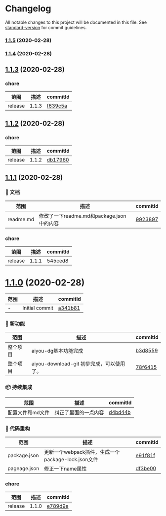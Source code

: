# Changelog

All notable changes to this project will be documented in this file. See [standard-version](https://github.com/conventional-changelog/standard-version) for commit guidelines.

### [1.1.5](https://github.com/aiyoudiao/aiyou-download-git/compare/v1.1.4...v1.1.5) (2020-02-28)

### [1.1.4](https://github.com/aiyoudiao/aiyou-download-git/compare/v1.1.3...v1.1.4) (2020-02-28)

## [1.1.3](https://github.com/aiyoudiao/aiyou-download-git/compare/v1.1.2...v1.1.3) (2020-02-28)

### chore
范围|描述|commitId
--|--|--
 release | 1.1.3 | [f639c5a](https://github.com/aiyoudiao/aiyou-download-git/commit/f639c5a)

## [1.1.2](https://github.com/aiyoudiao/aiyou-download-git/compare/v1.1.1...v1.1.2) (2020-02-28)

### chore
范围|描述|commitId
--|--|--
 release | 1.1.2 | [db17960](https://github.com/aiyoudiao/aiyou-download-git/commit/db17960)

## [1.1.1](https://github.com/aiyoudiao/aiyou-download-git/compare/v1.1.0...v1.1.1) (2020-02-28)

### 📝 文档
范围|描述|commitId
--|--|--
 readme.md | 修改了一下readme.md和package.json中的内容 | [9923897](https://github.com/aiyoudiao/aiyou-download-git/commit/9923897)


### chore
范围|描述|commitId
--|--|--
 release | 1.1.1 | [545ced8](https://github.com/aiyoudiao/aiyou-download-git/commit/545ced8)

# [1.1.0](https://github.com/aiyoudiao/aiyou-download-git/compare/a341b81...v1.1.0) (2020-02-28)

范围|描述|commitId
--|--|--
 - | Initial commit | [a341b81](https://github.com/aiyoudiao/aiyou-download-git/commit/a341b81)


### 🌟 新功能
范围|描述|commitId
--|--|--
 整个项目 | aiyou-dg基本功能完成 | [b3d8559](https://github.com/aiyoudiao/aiyou-download-git/commit/b3d8559)
 整个项目 | aiyou-download-git 初步完成，可以使用了。 | [78f6415](https://github.com/aiyoudiao/aiyou-download-git/commit/78f6415)


### 📦 持续集成
范围|描述|commitId
--|--|--
 配置文件和md文件 | 纠正了里面的一点内容 | [d4bd44b](https://github.com/aiyoudiao/aiyou-download-git/commit/d4bd44b)


### 🔨 代码重构
范围|描述|commitId
--|--|--
 package.json | 更新一个webpack插件，生成一个package-lock.json文件 | [e91f81f](https://github.com/aiyoudiao/aiyou-download-git/commit/e91f81f)
 pageage.json | 修正一下name属性 | [df3be00](https://github.com/aiyoudiao/aiyou-download-git/commit/df3be00)


### chore
范围|描述|commitId
--|--|--
 release | 1.1.0 | [e789d9e](https://github.com/aiyoudiao/aiyou-download-git/commit/e789d9e)
